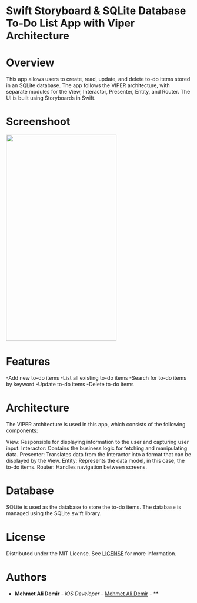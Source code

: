 # Swift Storyboard & SQLite Database To-Do List App with Viper Architecture

# Overview
This app allows users to create, read, update, and delete to-do items stored in an SQLite database. The app follows the VIPER architecture, with separate modules for the View, Interactor, Presenter, Entity, and Router. The UI is built using Storyboards in Swift.

# Screenshoot

<img src="https://i.imgur.com/wFgxX8P.png"  width="300" height="560">


# Features
 -Add new to-do items
 -List all existing to-do items
 -Search for to-do items by keyword
 -Update to-do items
 -Delete to-do items

# Architecture
The VIPER architecture is used in this app, which consists of the following components:

View: Responsible for displaying information to the user and capturing user input.
Interactor: Contains the business logic for fetching and manipulating data.
Presenter: Translates data from the Interactor into a format that can be displayed by the View.
Entity: Represents the data model, in this case, the to-do items.
Router: Handles navigation between screens.

# Database
SQLite is used as the database to store the to-do items. The database is managed using the SQLite.swift library.

# License

Distributed under the MIT License. See [LICENSE](https://github.com/mehmetalidemir/VideoGamesApp/blob/main/LICENSE.md) for more information.

# Authors

* **Mehmet Ali Demir** - *iOS Developer* - [Mehmet Ali Demir](https://github.com/mehmetalidemir) - **
